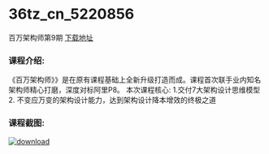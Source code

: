 # 36tz_cn_5220856
百万架构师第9期
[下载地址](http://www.36tz.cn/article/5220856 "下载地址")
### 课程介绍:
《百万架构师》》是在原有课程基础上全新升级打造而成。课程首次联手业内知名架构师精心打磨，深度对标阿里P8。
本次课程核心:
1.交付7大架构设计思维模型
2. 不变应万变的架构设计能力，达到架构设计降本增效的终极之道

### 课程截图:
[![download](http://36tz.cn/muke_img/2021_08_2-59.png "下载地址")](http://www.36tz.cn "下载地址")
